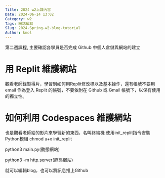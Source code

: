 ```yaml
---
Title: 2024 w2上課內容
Date: 2024-06-14 13:02
Category: w2
Tags: 網誌編寫
Slug: 2024-Spring-w2-blog-tutorial
Author: kmol
---
```


第二週課程, 主要確認各學員是否完成 Github 中個人倉儲與網站的建立

<!-- PELICAN_END_SUMMARY -->

# 用 Replit 維護網站
 觀看老師錄製得片，學習到如何用Replit修改標以及基本操作，還有帳號不要用email 作為登入 Replit 的帳號，不要依附在 Github 或 Gmail 帳號下，以保有使用的獨立性。

# 如何利用 Codespaces 維護網站
 也是觀看老師給的影片來學習新的東西，名叫終端機
 使用init_replit指令安裝Python模組 chmod u+x init_replit

python3 main.py(動態網站)

python3 -m http.server(靜態網站)

就可以編輯blog，也可以將訊息推上Github